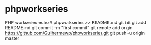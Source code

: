 # phpworkseries
PHP workseries
echo # phpworkseries >> README.md
git init
git add README.md
git commit -m "first commit"
git remote add origin https://github.com/Guilhermewp/phpworkseries.git
git push -u origin master
